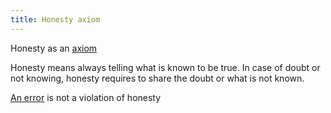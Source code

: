 ```yaml
---
title: Honesty axiom
---
```


Honesty as an [axiom](https://en.wikipedia.org/wiki/Axiom)

Honesty means always telling what is known to be true.
In case of doubt or not knowing, honesty requires to share the doubt or what is not known.

[An error](errare-humanum-est-axiom) is not a violation of honesty


